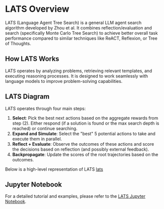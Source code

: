 # LATS Overview

LATS (Language Agent Tree Search) is a general LLM agent search algorithm developed by Zhou et al. It combines reflection/evaluation and search (specifically Monte Carlo Tree Search) to achieve better overall task performance compared to similar techniques like ReACT, Reflexion, or Tree of Thoughts.

## How LATS Works

LATS operates by analyzing problems, retrieving relevant templates, and executing reasoning processes. It is designed to work seamlessly with language models to improve problem-solving capabilities.

## LATS Diagram

LATS operates through four main steps:

1. **Select**: Pick the best next actions based on the aggregate rewards from step (2). Either respond (if a solution is found or the max search depth is reached) or continue searching.
2. **Expand and Simulate**: Select the "best" 5 potential actions to take and execute them in parallel.
3. **Reflect + Evaluate**: Observe the outcomes of these actions and score the decisions based on reflection (and possibly external feedback).
4. **Backpropagate**: Update the scores of the root trajectories based on the outcomes.

Below is a high-level representation of LATS 
[lats](lats.png)


## Jupyter Notebook

For a detailed tutorial and examples, please refer to the [LATS Jupyter Notebook](https://github.com/langchain-ai/langgraph/blob/main/docs/docs/tutorials/lats/lats.ipynb).
